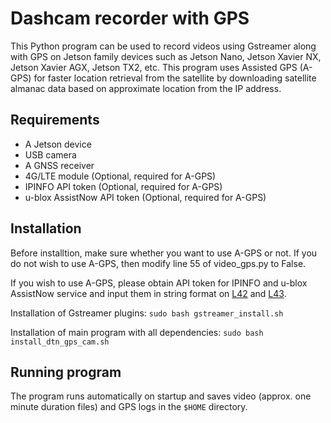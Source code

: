 # Dashcam recorder with GPS

This Python program can be used to record videos using Gstreamer along with GPS on Jetson family devices such as Jetson Nano, Jetson Xavier NX, Jetson Xavier AGX, Jetson TX2, etc. 
This program uses Assisted GPS (A-GPS) for faster location retrieval from the satellite by downloading satellite almanac data based on approximate location from the IP address.

## Requirements

- A Jetson device
- USB camera
- A GNSS receiver
- 4G/LTE module (Optional, required for A-GPS)
- IPINFO API token (Optional, required for A-GPS)
- u-blox AssistNow API token (Optional, required for A-GPS)

## Installation

Before installtion, make sure whether you want to use A-GPS or not. If you do not wish to use A-GPS, then modify line 55 of video_gps.py to False.

If you wish to use A-GPS, please obtain API token for IPINFO and u-blox AssistNow service and input them in string format on [L42](https://github.com/sekilab/dashcam_gps_jetson/blob/b93cb6278f19fca51c3d35a98c5c114bb2eb929a/video_gps.py#L42) and [L43](https://github.com/sekilab/dashcam_gps_jetson/blob/b93cb6278f19fca51c3d35a98c5c114bb2eb929a/video_gps.py#L43).

Installation of Gstreamer plugins:
`sudo bash gstreamer_install.sh`

Installation of main program with all dependencies:
`sudo bash install_dtn_gps_cam.sh`

## Running program

The program runs automatically on startup and saves video (approx. one minute duration files) and GPS logs in the `$HOME` directory. 
